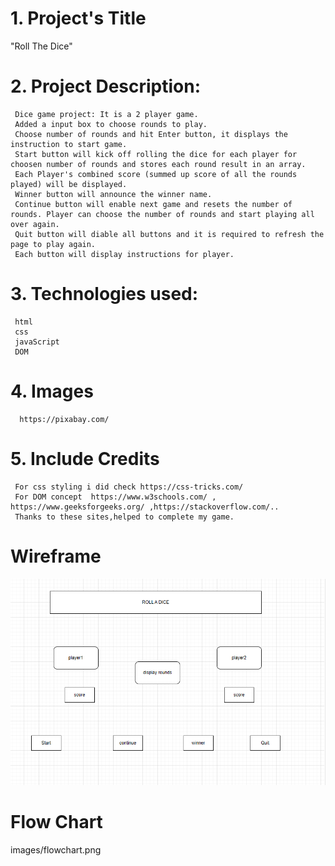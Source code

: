 # 1. Project's Title

   "Roll The Dice"

# 2. Project Description:

     Dice game project: It is a 2 player game. 
     Added a input box to choose rounds to play. 
     Choose number of rounds and hit Enter button, it displays the instruction to start game.
     Start button will kick off rolling the dice for each player for choosen number of rounds and stores each round result in an array. 
     Each Player's combined score (summed up score of all the rounds played) will be displayed. 
     Winner button will announce the winner name.
     Continue button will enable next game and resets the number of rounds. Player can choose the number of rounds and start playing all over again.
     Quit button will diable all buttons and it is required to refresh the page to play again.
     Each button will display instructions for player.

#  3. Technologies used:

     html
     css
     javaScript
     DOM

#  4. Images

      https://pixabay.com/

#  5. Include Credits  

     For css styling i did check https://css-tricks.com/
     For DOM concept  https://www.w3schools.com/ , https://www.geeksforgeeks.org/ ,https://stackoverflow.com/..
     Thanks to these sites,helped to complete my game.

# Wireframe

![Alt Text](./images/wireframe.png)


# Flow Chart
images/flowchart.png